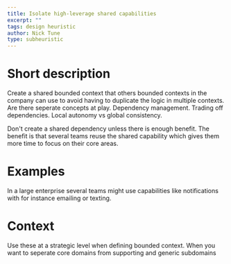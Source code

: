 ```yaml
---
title: Isolate high-leverage shared capabilities
excerpt: ""
tags: design heuristic
author: Nick Tune
type: subheuristic
---
```


# Short description

Create a shared bounded context that others bounded contexts in the company can use to avoid having to duplicate the logic in multiple contexts. Are there seperate concepts at play. Dependency management. Trading off dependencies. Local autonomy vs global consistency.

Don't create a shared dependency unless there is enough benefit. The benefit is that several teams reuse the shared capability which gives them more time to focus on their core areas.

# Examples

In a large enterprise several teams might use capabilities like notifications with for instance emailing or texting. 

# Context

Use these at a strategic level when defining bounded context. When you want to seperate core domains from supporting and generic subdomains
